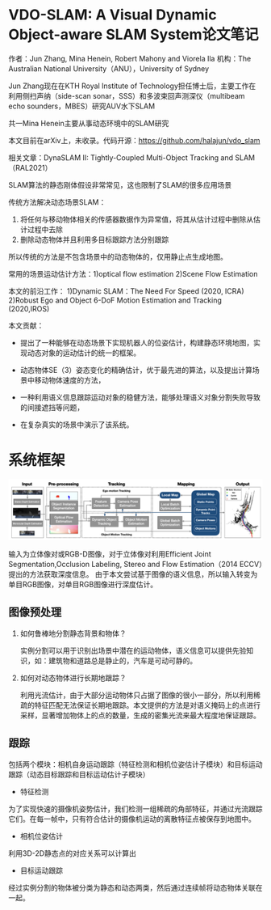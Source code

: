#  VDO-SLAM: A Visual Dynamic Object-aware SLAM System论文笔记
作者：Jun Zhang, Mina Henein, Robert Mahony and Viorela Ila
机构：The Australian National University（ANU），University of Sydney

Jun Zhang现在在KTH Royal Institute of Technology担任博士后，主要工作在利用侧扫声纳（side-scan sonar，SSS）和多波束回声测深仪（multibeam echo sounders，MBES）研究AUV水下SLAM

共一Mina Henein主要从事动态环境中的SLAM研究

本文目前在arXiv上，未收录。代码开源：https://github.com/halajun/vdo_slam

相关文章：DynaSLAM II: Tightly-Coupled Multi-Object Tracking and SLAM（RAL2021）


SLAM算法的静态刚体假设非常常见，这也限制了SLAM的很多应用场景

传统方法解决动态场景SLAM：
1. 将任何与移动物体相关的传感器数据作为异常值，将其从估计过程中删除从估计过程中去除
2. 删除动态物体并且利用多目标跟踪方法分别跟踪

所以传统的方法是不包含场景中的动态物体的，仅用静止点生成地图。

常用的场景运动估计方法：1)optical flow estimation 2)Scene Flow Estimation

本文的前沿工作：
1)Dynamic SLAM：The Need For Speed  (2020, ICRA)
2)Robust Ego and Object 6-DoF Motion Estimation and Tracking (2020,IROS)

本文贡献：
- 提出了一种能够在动态场景下实现机器人的位姿估计，构建静态环境地图，实现动态对象的运动估计的统一的框架。

- 动态物体SE（3）姿态变化的精确估计，优于最先进的算法，以及提出计算场景中移动物体速度的方法，

- 一种利用语义信息跟踪运动对象的稳健方法，能够处理语义对象分割失败导致的间接遮挡等问题，

- 在复杂真实的场景中演示了该系统。


# 系统框架
<p align="center">
<img src="pic/1.png"/>
</p>

输入为立体像对或RGB-D图像，对于立体像对利用Efficient Joint Segmentation,Occlusion Labeling, Stereo and Flow Estimation（2014  ECCV）提出的方法获取深度信息。
由于本文尝试基于图像的语义信息，所以输入转变为单目RGB图像，对单目RGB图像进行深度估计。


## 图像预处理

1. 如何鲁棒地分割静态背景和物体？
    
    实例分割可以用于识别出场景中潜在的运动物体，语义信息可以提供先验知识，如：建筑物和道路总是静止的，汽车是可动可静的。

2. 如何对动态物体进行长期地跟踪？

    利用光流估计，由于大部分运动物体只占据了图像的很小一部分，所以利用稀疏的特征匹配无法保证长期地跟踪。本文提供的方法是对语义掩码上的点进行采样，显著增加物体上的点的数量，生成的密集光流来最大程度地保证跟踪。

## 跟踪

包括两个模块：相机自身运动跟踪（特征检测和相机位姿估计子模块）和目标运动跟踪（动态目标跟踪和目标运动估计子模块）

- 特征检测

为了实现快速的摄像机姿势估计，我们检测一组稀疏的角部特征，并通过光流跟踪它们。在每一帧中，只有符合估计的摄像机运动的离散特征点被保存到地图中。

- 相机位姿估计

利用3D-2D静态点的对应关系可以计算出

- 目标运动跟踪

经过实例分割的物体被分类为静态和动态两类，然后通过连续帧将动态物体关联在一起。
